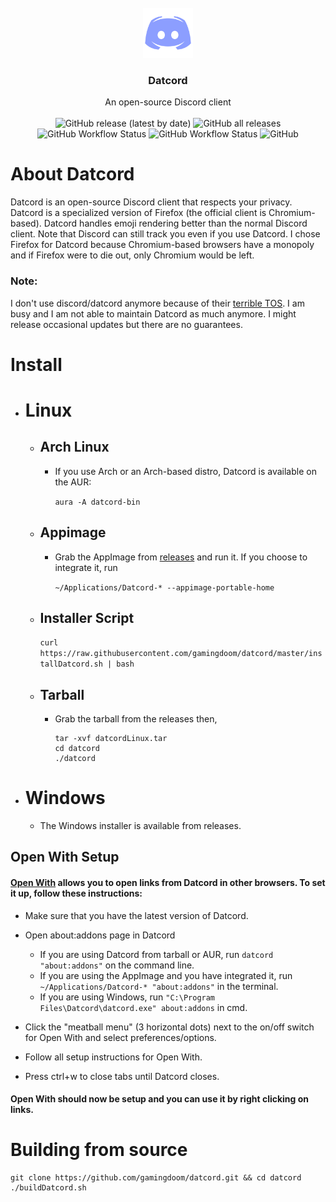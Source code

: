 <br />
<div align="center">
  <a href="https://github.com/othneildrew/Best-README-Template">
    <img src="changed/browser/branding/unofficial/default256.png" alt="Logo" width="80" height="80">
  </a>

  <h3 align="center">Datcord</h3>

  <p align="center">
    An open-source Discord client
    <br/>
    <br/>
    <img alt="GitHub release (latest by date)" src="https://img.shields.io/github/v/release/gamingdoom/datcord"> 
    <img alt="GitHub all releases" src="https://img.shields.io/github/downloads/gamingdoom/datcord/total"> 
    <img alt="GitHub Workflow Status" src="https://img.shields.io/github/actions/workflow/status/gamingdoom/datcord/build-linux-x86_64.yml?branch=master&label=Linux%20%20Build"> 
    <img alt="GitHub Workflow Status" src="https://img.shields.io/github/actions/workflow/status/gamingdoom/datcord/build-win64.yml?branch=master&label=Windows%20%20Build"> 
    <img alt="GitHub" src="https://img.shields.io/github/license/gamingdoom/datcord"> 
  </p>
</div>

# About Datcord
  Datcord is an open-source Discord client that respects your privacy. Datcord is a specialized version of Firefox (the official client is Chromium-based). Datcord handles emoji rendering better than the normal Discord client. Note that Discord can still track you even if you use Datcord. I chose Firefox for Datcord because Chromium-based browsers have a monopoly and if Firefox were to die out, only Chromium would be left.

### Note: 
I don't use discord/datcord anymore because of their [terrible TOS](https://tosdr.org/en/service/536). I am busy and I am not able to maintain Datcord as much anymore. I might release occasional updates but there are no guarantees. 

# Install
- # Linux
  - ## Arch Linux
    - If you use Arch or an Arch-based distro, Datcord is available on the AUR:
	
      ``aura -A datcord-bin``
  - ## Appimage
    - Grab the AppImage from [releases](https://github.com/gamingdoom/datcord/releases/) and run it. If you choose to integrate it, run
    
       ``~/Applications/Datcord-* --appimage-portable-home``
  - ## Installer Script
    ``curl https://raw.githubusercontent.com/gamingdoom/datcord/master/installDatcord.sh | bash``
  - ## Tarball
    - Grab the tarball from the releases then,
	    ```
	    tar -xvf datcordLinux.tar
	    cd datcord
	    ./datcord
	    ```
 - # Windows
   - The Windows installer is available from releases.
   
  ## Open With Setup
  #### [Open With](https://github.com/darktrojan/openwith) allows you to open links from Datcord in other browsers. To set it up, follow these instructions:
  - Make sure that you have the latest version of Datcord.
  - Open about:addons page in Datcord
  
	- If you are using Datcord from tarball or AUR, run ``datcord "about:addons"`` on the command line.
	- If you are using the AppImage and you have integrated it, run ``~/Applications/Datcord-* "about:addons"`` in the terminal.
	- If you are using Windows, run ``"C:\Program Files\Datcord\datcord.exe" about:addons`` in cmd.
	
  - Click the "meatball menu" (3 horizontal dots) next to the on/off switch for Open With and select preferences/options.
  - Follow all setup instructions for Open With.
  - Press ctrl+w to close tabs until Datcord closes.
  #### Open With should now be setup and you can use it by right clicking on links.

# Building from source
```
git clone https://github.com/gamingdoom/datcord.git && cd datcord
./buildDatcord.sh
```
